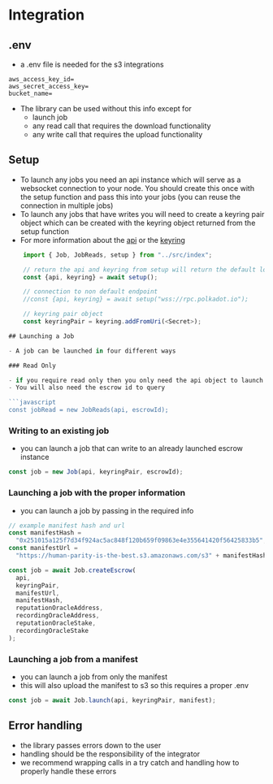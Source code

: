 # Integration

## .env

- a .env file is needed for the s3 integrations

```
aws_access_key_id=
aws_secret_access_key=
bucket_name=
```

- The library can be used without this info except for
  - launch job
  - any read call that requires the download functionality
  - any write call that requires the upload functionality

## Setup

- To launch any jobs you need an api instance which will serve as a websocket connection to your node. You should create this once with the setup function and pass this into your jobs (you can reuse the connection in multiple jobs)
- To launch any jobs that have writes you will need to create a keyring pair object which can be created with the keyring object returned from the setup function
- For more information about the [api](https://polkadot.js.org/docs/api) or the [keyring](https://polkadot.js.org/docs/keyring)

```javascript
	import { Job, JobReads, setup } from "../src/index";

	// return the api and keyring from setup will return the default local host connection to api
	const {api, keyring} = await setup();

	// connection to non default endpoint
	//const {api, keyring} = await setup("wss://rpc.polkadot.io");

	// keyring pair object
	const keyringPair = keyring.addFromUri(<Secret>);

## Launching a Job

- A job can be launched in four different ways

### Read Only

- if you require read only then you only need the api object to launch the job.
- You will also need the escrow id to query

```javascript
const jobRead = new JobReads(api, escrowId);
```

### Writing to an existing job

- you can launch a job that can write to an already launched escrow instance

```javascript
const job = new Job(api, keyringPair, escrowId);
```

### Launching a job with the proper information

- you can launch a job by passing in the required info

```javascript
// example manifest hash and url
const manifestHash =
  "0x251015a125f7d34f924ac5ac848f120b659f09863e4e355641420f56425833b5";
const manifestUrl =
  "https://human-parity-is-the-best.s3.amazonaws.com/s3" + manifestHash;

const job = await Job.createEscrow(
  api,
  keyringPair,
  manifestUrl,
  manifestHash,
  reputationOracleAddress,
  recordingOracleAddress,
  reputationOracleStake,
  recordingOracleStake
);
```

### Launching a job from a manifest

- you can launch a job from only the manifest
- this will also upload the manifest to s3 so this requires a proper .env

```javascript
const job = await Job.launch(api, keyringPair, manifest);
```

## Error handling

- the library passes errors down to the user
- handling should be the responsibility of the integrator
- we recommend wrapping calls in a try catch and handling how to properly handle these errors
